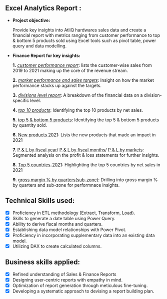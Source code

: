 ## Excel Analytics Report :


- **Project objective:**

   Provide key insights into AtliQ hardwares sales data and create a financial report with metrics ranging from customer performance to top & bottom 5 products sold using Excel tools such as pivot table, power query and data modelling.


- **Finance Report for key insights:**

    **1.** _[customer performance report](https://github.com/shahryarnafiz/Excel-Sales-Analytics/blob/main/Customer%20performance%20report.pdf)_: lists the customer-wise sales from 2019 to 2021 making up the core of the revenue stream.

    **2.** _[market performance and sales targets](https://github.com/shahryarnafiz/Excel-Sales-Analytics/blob/main/Market%20performance%20vs%20Target.pdf)_: Insight on how the market performance stacks up against the targets.

    **3.** _[divisions level report](https://github.com/shahryarnafiz/Excel-Sales-Analytics/blob/main/Divisions%20level%20report.pdf)_: A breakdown of the financial data on a division-specific level.

    **4.** _[top 10 products](https://github.com/shahryarnafiz/Excel-Sales-Analytics/blob/main/Top%2010%20Products.pdf)_: Identifying the top 10 products by net sales.

    **5.** [top 5 & bottom 5 products](https://github.com/shahryarnafiz/Excel-Sales-Analytics/blob/main/Top%205%20%26%20Bottom%205%20products.pdf): Identifying the top 5 & bottom 5 products by quantity sold.
    
     **6.** [New products 2021](https://github.com/shahryarnafiz/Excel-Sales-Analytics/blob/main/new%20products%202021.pdf): Lists the new products that made an impact in 2021

     **7.** [P & L by fiscal year](https://github.com/shahryarnafiz/Excel-Sales-Analytics/blob/main/P%20%26%20L%20by%20fiscal_year.pdf)/
            [P & L by fiscal months](https://github.com/shahryarnafiz/Excel-Sales-Analytics/blob/main/P%20%26%20L%20by%20fiscal_months.pdf)/
            [P & L by markets](https://github.com/shahryarnafiz/Excel-Sales-Analytics/blob/main/P%20%26%20L%20by%20markets.pdf): Segmented analysis on the profit & loss statements for further insights.
  
     **8.** [Top 5 countries-2021](https://github.com/shahryarnafiz/Excel-Sales-Analytics/blob/main/Top%205%20countries%20by%20net%20sales.pdf): Highlighting the top 5 countries by net sales in 2021

     **9.** [gross margin % by quarters(sub-zone)](https://github.com/shahryarnafiz/Excel-Sales-Analytics/blob/main/GM%25%20by%20sub-zone(quarters).pdf): Drilling into gross margin % by quarters and sub-zone for performnace insights.

  


## Technical Skills used:
- [x]	Proficiency in ETL methodology (Extract, Transform, Load).
- [x]	Skills to generate a date table using Power Query.
- [x]	Ability to derive fiscal months and quarters.
- [x]	Establishing data model relationships with Power Pivot.
- [x]	Proficiency in incorporating supplementary data into an existing data model.
- [x]	Utilizing DAX to create calculated columns.

## Business skills applied:
- [x]	Refined understanding of Sales & Finance Reports
- [x]	Designing user-centric reports with empathy in mind.
- [x]	Optimization of report generation through meticulous fine-tuning.
- [x]	Developing a systematic approach to devising a report building plan.
